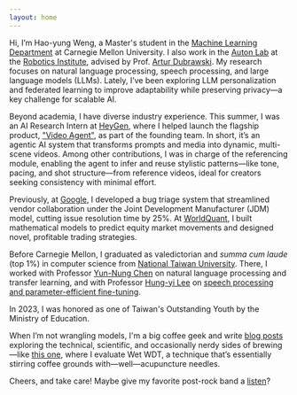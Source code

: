 ```yaml
---
layout: home
---
```


Hi, I’m Hao-yung Weng, a Master's student in the [Machine Learning Department](https://www.ml.cmu.edu/) at Carnegie Mellon University. I also work in the [Auton Lab](https://autonlab.org/) at the [Robotics Institute](https://www.ri.cmu.edu/), advised by Prof. [Artur Dubrawski](https://www.ri.cmu.edu/ri-faculty/artur-w-dubrawski/). My research focuses on natural language processing, speech processing, and large language models (LLMs). Lately, I’ve been exploring LLM personalization and federated learning to improve adaptability while preserving privacy—a key challenge for scalable AI.

Beyond academia, I have diverse industry experience. This summer, I was an AI Research Intern at [HeyGen](https://www.heygen.com/), where I helped launch the flagship product, ["Video Agent"](https://www.youtube.com/watch?v=k3ZItY0S57k), as part of the founding team. In short, it’s an agentic AI system that transforms prompts and media into dynamic, multi-scene videos. Among other contributions, I was in charge of the referencing module, enabling the agent to infer and reuse stylistic patterns—like tone, pacing, and shot structure—from reference videos, ideal for creators seeking consistency with minimal effort.

Previously, at [Google](https://about.google/), I developed a bug triage system that streamlined vendor collaboration under the Joint Development Manufacturer (JDM) model, cutting issue resolution time by 25%. At [WorldQuant](https://www.worldquant.com/), I built mathematical models to predict equity market movements and designed novel, profitable trading strategies.

Before Carnegie Mellon, I graduated as valedictorian and *summa cum laude* (top 1%) in computer science from [National Taiwan University](https://www.ntu.edu.tw/english/). There, I worked with Professor [Yun-Nung Chen](https://www.csie.ntu.edu.tw/~yvchen/) on natural language processing and transfer learning, and with Professor [Hung-yi Lee](https://speech.ee.ntu.edu.tw/~hylee/index.php) on [speech processing and parameter-efficient fine-tuning](https://arxiv.org/abs/2401.02122).

In 2023, I was honored as one of Taiwan's Outstanding Youth by the Ministry of Education.

When I’m not wrangling models, I'm a big coffee geek and write [blog posts](https://whycoffee.blog/en) exploring the technical, scientific, and occasionally nerdy sides of brewing—like [this one](https://whycoffee.blog/en/articles/Wet-WDT-A-Re-Evaluation), where I evaluate Wet WDT, a technique that’s essentially stirring coffee grounds with—well—acupuncture needles.

Cheers, and take care! Maybe give my favorite post-rock band a [listen](https://youtu.be/0lKahceY8qg)?
